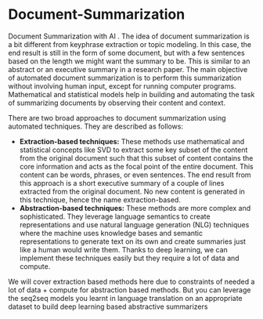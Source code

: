 # Document-Summarization
Document Summarization with AI .
The idea of document summarization is a
bit different from keyphrase extraction or topic modeling. In this case, the end result
is still in the form of some document, but with a few sentences based on the length we
might want the summary to be. This is similar to an abstract or an executive summary
in a research paper. The main objective of automated document summarization is
to perform this summarization without involving human input, except for running
computer programs. Mathematical and statistical models help in building and
automating the task of summarizing documents by observing their content and context.

There are two broad approaches to document summarization using automated
techniques. They are described as follows:
- __Extraction-based techniques:__ These methods use mathematical
and statistical concepts like SVD to extract some key subset of the
content from the original document such that this subset of content
contains the core information and acts as the focal point of the entire
document. This content can be words, phrases, or even sentences.
The end result from this approach is a short executive summary of a
couple of lines extracted from the original document. No new content
is generated in this technique, hence the name extraction-based.
- __Abstraction-based techniques:__ These methods are more complex
and sophisticated. They leverage language semantics to create
representations and use natural language generation (NLG)
techniques where the machine uses knowledge bases and semantic
representations to generate text on its own and create summaries
just like a human would write them. Thanks to deep learning, we can
implement these techniques easily but they require a lot of data and
compute.

We will cover extraction based methods here due to constraints of needed a lot of data + compute for abstraction based methods. But you can leverage the seq2seq models you learnt in language translation on an appropriate dataset to build deep learning based abstractive summarizers
